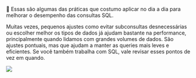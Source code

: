 🎯
Essas são algumas das práticas que costumo aplicar no dia a dia para melhorar o desempenho das consultas SQL.

Muitas vezes, pequenos ajustes como evitar subconsultas desnecessárias ou escolher melhor os tipos de dados já ajudam bastante na performance, principalmente quando lidamos com grandes volumes de dados.
São ajustes pontuais, mas que ajudam a manter as queries mais leves e eficientes. Se você também trabalha com SQL, vale revisar esses pontos de vez em quando.

<img src="https://github.com/user-attachments/assets/056180c5-d398-4450-8f75-3ad537a7586f">
